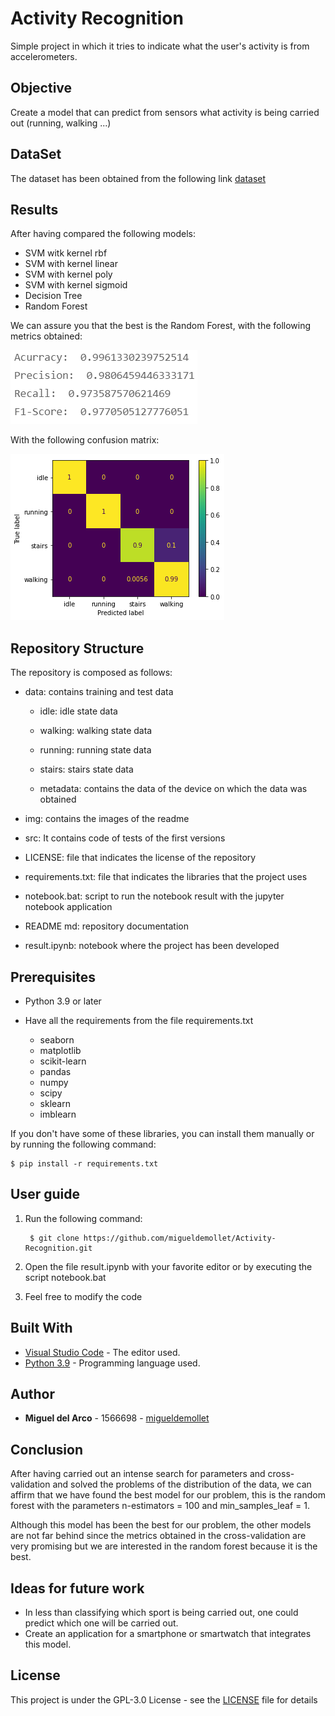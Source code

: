 # Activity Recognition
Simple project in which it tries to indicate what the user's activity is from accelerometers.

## Objective
Create a model that can predict from sensors what activity is being carried out (running, walking ...)

## DataSet
The dataset has been obtained from the following link [dataset](https://www.kaggle.com/kosovanolexandr/data-for-activity-recognition)

## Results
After having compared the following models:
* SVM witk kernel rbf
* SVM with kernel linear
* SVM with kernel poly
* SVM with kernel sigmoid
* Decision Tree
* Random Forest

We can assure you that the best is the Random Forest, with the following metrics obtained:

![metric image](https://github.com/migueldemollet/Activity-Recognition/blob/main/img/metricas.png)

With the following confusion matrix:

![metric image](https://github.com/migueldemollet/Activity-Recognition/blob/main/img/output.png)

## Repository Structure
The repository is composed as follows:

* data: contains training and test data

    * idle: idle state data

    * walking: walking state data

    * running: running state data

    * stairs: stairs state data

    * metadata: contains the data of the device on which the data was obtained

* img: contains the images of the readme

* src: It contains code of tests of the first versions

* LICENSE: file that indicates the license of the repository

* requirements.txt: file that indicates the libraries that the project uses

* notebook.bat: script to run the notebook result with the jupyter notebook application

* README md: repository documentation

* result.ipynb: notebook where the project has been developed

## Prerequisites
* Python 3.9 or later
* Have all the requirements from the file requirements.txt
    
    * seaborn
    * matplotlib
    * scikit-learn
    * pandas
    * numpy
    * scipy
    * sklearn
    * imblearn


If you don't have some of these libraries, you can install them manually or by running the following command:

    $ pip install -r requirements.txt

## User guide
1. Run the following command:

        $ git clone https://github.com/migueldemollet/Activity-Recognition.git

2. Open the file result.ipynb with your favorite editor or by executing the script notebook.bat

3. Feel free to modify the code

## Built With
* [Visual Studio Code](https://code.visualstudio.com/) - The editor used.
* [Python 3.9](https://www.python.org/) - Programming language used.

## Author
* **Miguel del Arco** - 1566698 - [migueldemollet](https://github.com/migueldemollet)

## Conclusion
After having carried out an intense search for parameters and cross-validation and solved the problems of the distribution of the data, we can affirm that we have found the best model for our problem, this is the random forest with the parameters n-estimators = 100 and min_samples_leaf = 1.

Although this model has been the best for our problem, the other models are not far behind since the metrics obtained in the cross-validation are very promising but we are interested in the random forest because it is the best.

## Ideas for future work
* In less than classifying which sport is being carried out, one could predict which one will be carried out.
* Create an application for a smartphone or smartwatch that integrates this model.

## License
This project is under the GPL-3.0 License - see the [LICENSE](LICENSE) file for details
